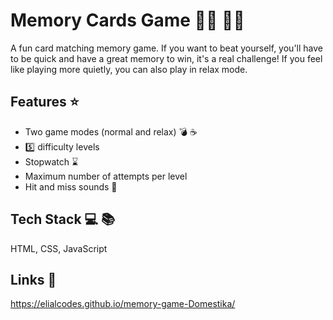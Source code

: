 # Memory Cards Game :ghost::ghost:   :rainbow::rainbow:

A fun card matching memory game. If you want to beat yourself, you'll have to be quick and have a great memory to win, it's a real challenge! If you feel like playing more quietly, you can also play in relax mode.


## Features :star:

- Two game modes (normal and relax) :bomb: :coffee:
- :five: difficulty levels
- Stopwatch :hourglass:
- Maximum number of attempts per level
- Hit and miss sounds :mega:


## Tech Stack :computer: :books:

HTML, CSS, JavaScript


## Links 🔗

https://elialcodes.github.io/memory-game-Domestika/
